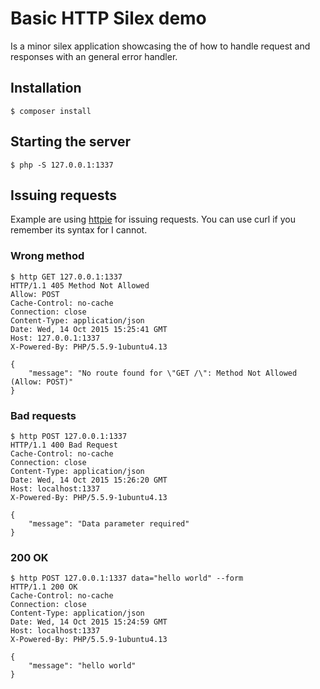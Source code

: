 # Basic HTTP Silex demo

Is a minor silex application showcasing the of how to handle request and responses with an general error handler.

## Installation

    $ composer install

## Starting the server
    $ php -S 127.0.0.1:1337

## Issuing requests

Example are using [httpie](https://github.com/jkbrzt/httpie) for issuing requests. You can use curl if you remember its syntax for I cannot.

### Wrong method

    $ http GET 127.0.0.1:1337
    HTTP/1.1 405 Method Not Allowed
    Allow: POST
    Cache-Control: no-cache
    Connection: close
    Content-Type: application/json
    Date: Wed, 14 Oct 2015 15:25:41 GMT
    Host: 127.0.0.1:1337
    X-Powered-By: PHP/5.5.9-1ubuntu4.13

    {
        "message": "No route found for \"GET /\": Method Not Allowed (Allow: POST)"
    }

### Bad requests

    $ http POST 127.0.0.1:1337
    HTTP/1.1 400 Bad Request
    Cache-Control: no-cache
    Connection: close
    Content-Type: application/json
    Date: Wed, 14 Oct 2015 15:26:20 GMT
    Host: localhost:1337
    X-Powered-By: PHP/5.5.9-1ubuntu4.13

    {
        "message": "Data parameter required"
    }

### 200 OK

    $ http POST 127.0.0.1:1337 data="hello world" --form
    HTTP/1.1 200 OK
    Cache-Control: no-cache
    Connection: close
    Content-Type: application/json
    Date: Wed, 14 Oct 2015 15:24:59 GMT
    Host: localhost:1337
    X-Powered-By: PHP/5.5.9-1ubuntu4.13

    {
        "message": "hello world"
    }
